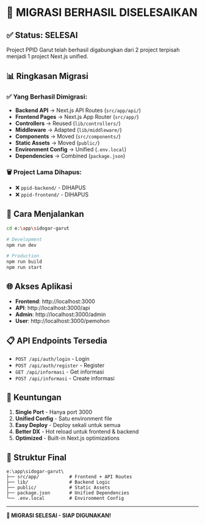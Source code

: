 # 🎉 MIGRASI BERHASIL DISELESAIKAN

## ✅ Status: SELESAI

Project PPID Garut telah berhasil digabungkan dari 2 project terpisah menjadi 1 project Next.js unified.

## 📊 Ringkasan Migrasi

### ✅ Yang Berhasil Dimigrasi:
- **Backend API** → Next.js API Routes (`src/app/api/`)
- **Frontend Pages** → Next.js App Router (`src/app/`)
- **Controllers** → Reused (`lib/controllers/`)
- **Middleware** → Adapted (`lib/middleware/`)
- **Components** → Moved (`src/components/`)
- **Static Assets** → Moved (`public/`)
- **Environment Config** → Unified (`.env.local`)
- **Dependencies** → Combined (`package.json`)

### 🗑️ Project Lama Dihapus:
- ❌ `ppid-backend/` - DIHAPUS
- ❌ `ppid-frontend/` - DIHAPUS

## 🚀 Cara Menjalankan

```bash
cd e:\app\sidogar-garut

# Development
npm run dev

# Production
npm run build
npm run start
```

## 🌐 Akses Aplikasi

- **Frontend**: http://localhost:3000
- **API**: http://localhost:3000/api
- **Admin**: http://localhost:3000/admin
- **User**: http://localhost:3000/pemohon

## 📋 API Endpoints Tersedia

- `POST /api/auth/login` - Login
- `POST /api/auth/register` - Register
- `GET /api/informasi` - Get informasi
- `POST /api/informasi` - Create informasi

## 🎯 Keuntungan

1. **Single Port** - Hanya port 3000
2. **Unified Config** - Satu environment file
3. **Easy Deploy** - Deploy sekali untuk semua
4. **Better DX** - Hot reload untuk frontend & backend
5. **Optimized** - Built-in Next.js optimizations

## 📁 Struktur Final

```
e:\app\sidogar-garut\
├── src/app/           # Frontend + API Routes
├── lib/               # Backend Logic
├── public/            # Static Assets
├── package.json       # Unified Dependencies
└── .env.local         # Environment Config
```

---

**🎉 MIGRASI SELESAI - SIAP DIGUNAKAN!**
